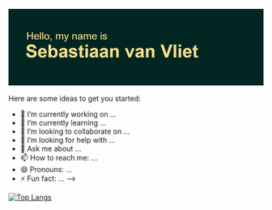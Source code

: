 [![MasterHead](https://raw.githubusercontent.com/SebasJan/SebasJan/main/header.png)](https://github.com/SebasJan)


Here are some ideas to get you started:

- 🔭 I’m currently working on ...
- 🌱 I’m currently learning ...
- 👯 I’m looking to collaborate on ...
- 🤔 I’m looking for help with ...
- 💬 Ask me about ...
- 📫 How to reach me: ...
- 😄 Pronouns: ...
- ⚡ Fun fact: ...
-->

[![Top Langs](https://github-readme-stats.vercel.app/api/top-langs/?username=SebasJan)](https://github.com/anuraghazra/github-readme-stats)
